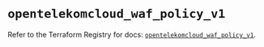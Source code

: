 # `opentelekomcloud_waf_policy_v1`

Refer to the Terraform Registry for docs: [`opentelekomcloud_waf_policy_v1`](https://registry.terraform.io/providers/opentelekomcloud/opentelekomcloud/1.36.38/docs/resources/waf_policy_v1).
